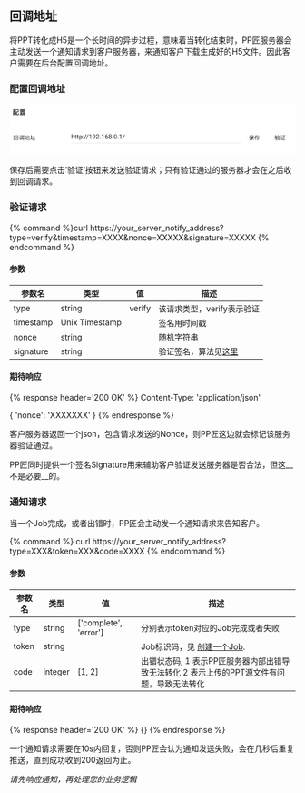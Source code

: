 ## 回调地址

将PPT转化成H5是一个长时间的异步过程，意味着当转化结束时，PP匠服务器会主动发送一个通知请求到客户服务器，来通知客户下载生成好的H5文件。因此客户需要在后台配置回调地址。

### 配置回调地址

![notify_url_setting_pane](static/notify_url_setting_pane.png)

保存后需要点击’验证‘按钮来发送验证请求；只有验证通过的服务器才会在之后收到回调请求。

### 验证请求
{% command %}curl https://your_server_notify_address?type=verify&amp;timestamp=XXXX&nonce=XXXXX&signature=XXXXX
{% endcommand %}

#### 参数

参数名|类型|值|描述
---|---|---|---
type|string|verify|该请求类型，verify表示验证
timestamp|Unix Timestamp||签名用时间戳
nonce|string||随机字符串
signature|string||验证签名，算法见[这里](./signature.md#服务器验证请求算法)

#### 期待响应
{% response header='200 OK' %}
Content-Type: 'application/json'

{
  'nonce': 'XXXXXXX'
}
{% endresponse %}

客户服务器返回一个json，包含请求发送的Nonce，则PP匠这边就会标记该服务器验证通过。

PP匠同时提供一个签名Signature用来辅助客户验证发送服务器是否合法，但这__不是必要__的。


### 通知请求

当一个Job完成，或者出错时，PP匠会主动发一个通知请求来告知客户。

{% command %} curl https://your_server_notify_address?type=XXX&token=XXX&code=XXXX
{% endcommand %}

#### 参数

参数名|类型|值|描述
---|---|---|---
type|string|['complete', 'error']|分别表示token对应的Job完成或者失败
token|string||Job标识码，见 [创建一个Job](./resources/job.md#创建一个job).
code|integer|[1, 2]|出错状态码, 1 表示PP匠服务器内部出错导致无法转化 2 表示上传的PPT源文件有问题，导致无法转化

#### 期待响应
{% response header='200 OK' %}
{}
{% endresponse %}

一个通知请求需要在10s内回复，否则PP匠会认为通知发送失败，会在几秒后重复推送，直到成功收到200返回为止。

_请先响应通知，再处理您的业务逻辑_
